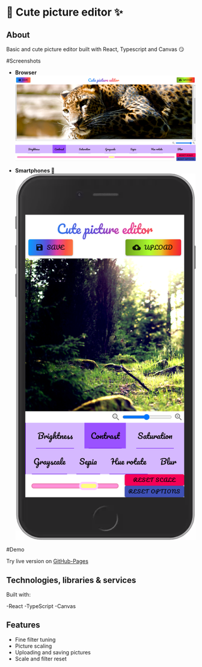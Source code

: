 # 🎨 Cute picture editor ✨

## About
Basic and cute picture editor built with React, Typescript and Canvas 😏

#Screenshots
* **Browser**
![](./screenshots/screenshotMain.png)

* **Smartphones 📱**
![](./screenshots/screenshotMainMobile.png)

#Demo

Try live version on [GitHub-Pages](https://foxcaulfield.github.io/cute-picture-editor/)

## Technologies, libraries & services

Built with:

-React
-TypeScript
-Canvas

## Features

- Fine filter tuning
- Picture scaling
- Uploading and saving pictures
- Scale and filter reset
